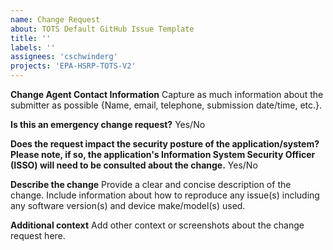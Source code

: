 ```yaml
---
name: Change Request
about: TOTS Default GitHub Issue Template
title: ''
labels: ''
assignees: 'cschwinderg'
projects: 'EPA-HSRP-TOTS-V2'
---
```


**Change Agent Contact Information**
Capture as much information about the submitter as possible {Name, email, telephone, submission date/time, etc.}.

**Is this an emergency change request?**
Yes/No

**Does the request impact the security posture of the application/system? Please note, if so, the application's Information System Security Officer (ISSO) will need to be consulted about the change.**
Yes/No

**Describe the change**
Provide a clear and concise description of the change. Include information about how to reproduce any issue(s) including any software version(s) and device make/model(s) used.

**Additional context**
Add other context or screenshots about the change request here.
